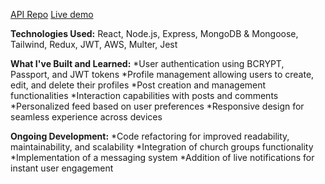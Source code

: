 [API Repo](https://github.com/nicopressez/faithhub-backend)
[Live demo](https://faithhub-demo.netlify.app/)

**Technologies Used:**
React, Node.js, Express, MongoDB & Mongoose, Tailwind, Redux, JWT, AWS, Multer, Jest

**What I've Built and Learned:**
*User authentication using BCRYPT, Passport, and JWT tokens
*Profile management allowing users to create, edit, and delete their profiles
*Post creation and management functionalities
*Interaction capabilities with posts and comments
*Personalized feed based on user preferences
*Responsive design for seamless experience across devices

**Ongoing Development:**
*Code refactoring for improved readability, maintainability, and scalability
*Integration of church groups functionality
*Implementation of a messaging system
*Addition of live notifications for instant user engagement
